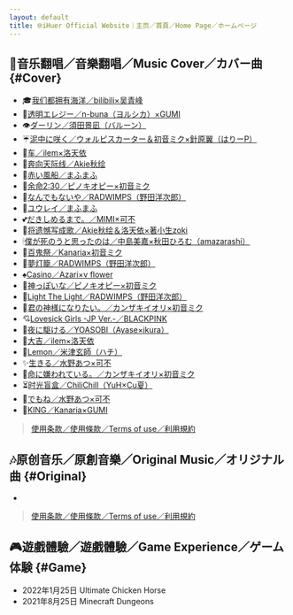 ```yaml
---
layout: default
title: 🌐iHuer Official Website｜主页／首頁／Home Page／ホームページ
---
```


## 🎤音乐翻唱／音樂翻唱／Music Cover／カバー曲 {#Cover}

* 🎓[我们都拥有海洋／bilibili×吴青峰](/WomenDouYongyouHaiyang)
* 📣[透明エレジー／n-buna（ヨルシカ）×GUMI](/ToumeiElegy)
* 👁️[ダーリン／須田景凪（バルーン）](/Darling)
* ☔[泥中に咲く／ウォルピスカーター＆初音ミク×針原翼（はりーP）](/DeichuuNiSaku)
* 🚜[车／ilem×洛天依](/Che)
* 🌠[奔向天际线／Akie秋绘](/BenxiangTianjixian)
* 🎈[赤い風船／まふまふ](/RedBalloon)
* 🧬[余命2:30／ピノキオピー×初音ミク](/230LifeRemaining)
* 🌌[なんでもないや／RADWIMPS（野田洋次郎）](/Nandemonaiya)
* 🌁[ユウレイ／まふまふ](/Yuurei)
* 💕[だきしめるまで。／MIMI×可不](/DakishimeruMade)
* 🔖[将遗憾写成歌／Akie秋绘＆洛天依×著小生zoki](/JiangYihanXiechengGe)
* 🕯[僕が死のうと思ったのは／中島美嘉×秋田ひろむ（amazarashi）](/BokuGaShinouToOmottaNoWa)
* 🎎[百鬼祭／Kanaria×初音ミク](/Hyakkisai)
* 🏮[夢灯籠／RADWIMPS（野田洋次郎）](/YumeTourou)
* ♠[Casino／Azari×v flower](/Casino)
* 👼[神っぽいな／ピノキオピー×初音ミク](/God-ish)
* 🌄[Light The Light／RADWIMPS（野田洋次郎）](/LightTheLight)
* 🌟[君の神様になりたい。／カンザキイオリ×初音ミク](/KimiNoKamisamaNiNaritai)
* 💘[Lovesick Girls -JP Ver.-／BLACKPINK](/LovesickGirlsJP)
* 🌃[夜に駆ける／YOASOBI（Ayase×ikura）](/YoruNiKakeru)
* 🎉[大吉／ilem×洛天依](/Daji)
* 🍋[Lemon／米津玄師（ハチ）](/Lemon)
* ✨[生きる／水野あつ×可不](/Ikiru)
* 🔪[命に嫌われている。／カンザキイオリ×初音ミク](/InochiNiKirawareteIru)
* ⏳[时光盲盒／ChiliChill（YuH×Cu夏）](/ShiguangManghe)
* 💞[でもね／水野あつ×可不](/Demone)
* 👑[KING／Kanaria×GUMI](/KING)

> [使用条款／使用條款／Terms of use／利用規約](/Terms#Cover)

## 🎶原创音乐／原創音樂／Original Music／オリジナル曲 {#Original}

* 

> [使用条款／使用條款／Terms of use／利用規約](/Terms#Original)

## 🎮遊戲體驗／遊戲體驗／Game Experience／ゲーム体験 {#Game}

* 2022年1月25日 Ultimate Chicken Horse
* 2021年8月25日 Minecraft Dungeons
